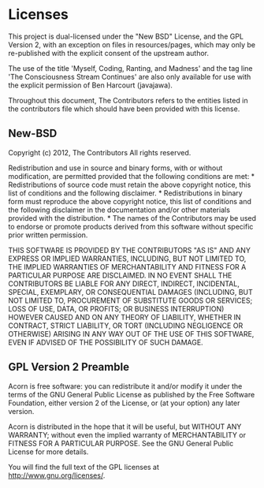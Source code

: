 Licenses
========

This project is dual-licensed under the "New BSD" License, and the GPL Version 2,
with an exception on files in resources/pages, which may only be re-published
with the explicit consent of the upstream author.

The use of the title 'Myself, Coding, Ranting, and Madness' and the tag line
'The Consciousness Stream Continues' are also only available for use with the
explicit permission of Ben Harcourt (javajawa).

Throughout this document, The Contributors refers to the entities listed in the
contributors file which should have been provided with this license.

New-BSD
-------

Copyright (c) 2012, The Contributors
All rights reserved.

Redistribution and use in source and binary forms, with or without
modification, are permitted provided that the following conditions are met:
    * Redistributions of source code must retain the above copyright
      notice, this list of conditions and the following disclaimer.
    * Redistributions in binary form must reproduce the above copyright
      notice, this list of conditions and the following disclaimer in the
      documentation and/or other materials provided with the distribution.
    * The names of the Contributors may be used to endorse or promote products
      derived from this software without specific prior written permission.

THIS SOFTWARE IS PROVIDED BY THE CONTRIBUTORS "AS IS" AND
ANY EXPRESS OR IMPLIED WARRANTIES, INCLUDING, BUT NOT LIMITED TO, THE IMPLIED
WARRANTIES OF MERCHANTABILITY AND FITNESS FOR A PARTICULAR PURPOSE ARE
DISCLAIMED. IN NO EVENT SHALL THE CONTRIBUTORS BE LIABLE FOR ANY
DIRECT, INDIRECT, INCIDENTAL, SPECIAL, EXEMPLARY, OR CONSEQUENTIAL DAMAGES
(INCLUDING, BUT NOT LIMITED TO, PROCUREMENT OF SUBSTITUTE GOODS OR SERVICES;
LOSS OF USE, DATA, OR PROFITS; OR BUSINESS INTERRUPTION) HOWEVER CAUSED AND
ON ANY THEORY OF LIABILITY, WHETHER IN CONTRACT, STRICT LIABILITY, OR TORT
(INCLUDING NEGLIGENCE OR OTHERWISE) ARISING IN ANY WAY OUT OF THE USE OF THIS
SOFTWARE, EVEN IF ADVISED OF THE POSSIBILITY OF SUCH DAMAGE.

GPL Version 2 Preamble
----------------------

Acorn is free software: you can redistribute it and/or modify
it under the terms of the GNU General Public License as published by
the Free Software Foundation, either version 2 of the License, or
(at your option) any later version.

Acorn is distributed in the hope that it will be useful,
but WITHOUT ANY WARRANTY; without even the implied warranty of
MERCHANTABILITY or FITNESS FOR A PARTICULAR PURPOSE.  See the
GNU General Public License for more details.

You will find the full text of the GPL licenses at http://www.gnu.org/licenses/.

